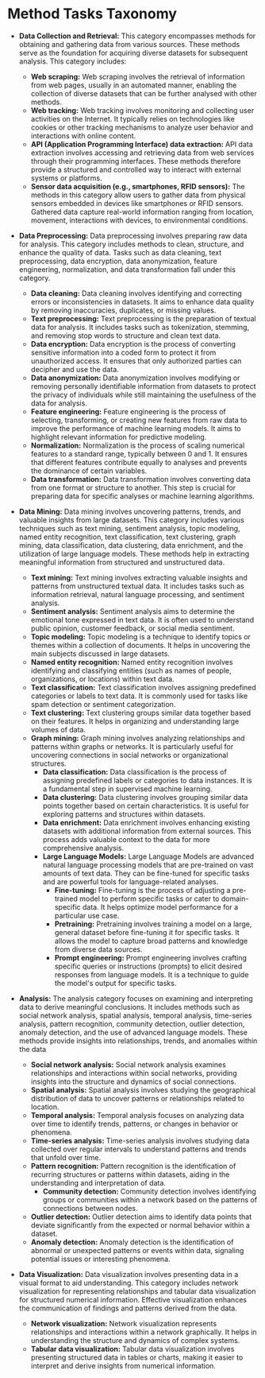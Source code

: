 # Method Tasks Taxonomy

- **Data Collection and Retrieval:** This category encompasses methods for obtaining and gathering data from various sources. These methods serve as the foundation for acquiring diverse datasets for subsequent analysis. This category includes:  
   - **Web scraping:** Web scraping involves the retrieval of information from web pages, usually in an automated manner, enabling the collection of diverse datasets that can be further analysed with other methods. 
   - **Web tracking:** Web tracking involves monitoring and collecting user activities on the Internet. It typically relies on technologies like cookies or other tracking mechanisms to analyze user behavior and interactions with online content. 
   - **API (Application Programming Interface) data extraction:** API data extraction involves accessing and retrieving data from web services through their programming interfaces. These methods therefore provide a structured and controlled way to interact with external systems or platforms. 
   - **Sensor data acquisition (e.g., smartphones, RFID sensors):** The  methods in this category allow users to gather data from physical sensors embedded in devices like smartphones or RFID sensors. Gathered data capture real-world information ranging from location, movement, interactions with devices, to environmental conditions. 

- **Data Preprocessing:** Data preprocessing involves preparing raw data for analysis. This category includes methods to clean, structure, and enhance the quality of data. Tasks such as data cleaning, text preprocessing, data encryption, data anonymization, feature engineering, normalization, and data transformation fall under this category. 
   - **Data cleaning:** Data cleaning involves identifying and correcting errors or inconsistencies in datasets. It aims to enhance data quality by removing inaccuracies, duplicates, or missing values. 
   - **Text preprocessing:** Text preprocessing is the preparation of textual data for analysis. It includes tasks such as tokenization, stemming, and removing stop words to structure and clean text data. 
   - **Data encryption:** Data encryption is the process of converting sensitive information into a coded form to protect it from unauthorized access. It ensures that only authorized parties can decipher and use the data. 
   - **Data anonymization:** Data anonymization involves modifying or removing personally identifiable information from datasets to protect the privacy of individuals while still maintaining the usefulness of the data for analysis. 
   - **Feature engineering:** Feature engineering is the process of selecting, transforming, or creating new features from raw data to improve the performance of machine learning models. It aims to highlight relevant information for predictive modeling. 
   - **Normalization:** Normalization is the process of scaling numerical features to a standard range, typically between 0 and 1. It ensures that different features contribute equally to analyses and prevents the dominance of certain variables. 
   - **Data transformation:** Data transformation involves converting data from one format or structure to another. This step is crucial for preparing data for specific analyses or machine learning algorithms. 

- **Data Mining:** Data mining involves uncovering patterns, trends, and valuable insights from large datasets. This category includes various techniques such as text mining, sentiment analysis, topic modeling, named entity recognition, text classification, text clustering, graph mining, data classification, data clustering, data enrichment, and the utilization of large language models. These methods help in extracting meaningful information from structured and unstructured data. 
   - **Text mining:** Text mining involves extracting valuable insights and patterns from unstructured textual data. It includes tasks such as information retrieval, natural language processing, and sentiment analysis. 
   - **Sentiment analysis:** Sentiment analysis aims to determine the emotional tone expressed in text data. It is often used to understand public opinion, customer feedback, or social media sentiment. 
   - **Topic modeling:** Topic modeling is a technique to identify topics or themes within a collection of documents. It helps in uncovering the main subjects discussed in large datasets. 
   - **Named entity recognition:** Named entity recognition involves identifying and classifying entities (such as names of people, organizations, or locations) within text data. 
   - **Text classification:** Text classification involves assigning predefined categories or labels to text data. It is commonly used for tasks like spam detection or sentiment categorization. 
   - **Text clustering:** Text clustering groups similar data together based on their features. It helps in organizing and understanding large volumes of data.
   -  **Graph mining:** Graph mining involves analyzing relationships and patterns within graphs or networks. It is particularly useful for uncovering connections in social networks or organizational structures.
      - **Data classification:** Data classification is the process of assigning predefined labels or categories to data instances. It is a fundamental step in supervised machine learning.
      - **Data clustering:** Data clustering involves grouping similar data points together based on certain characteristics. It is useful for exploring patterns and structures within datasets.
      - **Data enrichment:** Data enrichment involves enhancing existing datasets with additional information from external sources. This process adds valuable context to the data for more comprehensive analysis.
      - **Large Language Models:** Large Language Models are advanced natural language processing models that are pre-trained on vast amounts of text data. They can be fine-tuned for specific tasks and are powerful tools for language-related analyses.
           - **Fine-tuning:** Fine-tuning is the process of adjusting a pre-trained model to perform specific tasks or cater to domain-specific data. It helps optimize model performance for a particular use case.
           - **Pretraining:** Pretraining involves training a model on a large, general dataset before fine-tuning it for specific tasks. It allows the model to capture broad patterns and knowledge from diverse data sources.
           - **Prompt engineering:** Prompt engineering involves crafting specific queries or instructions (prompts) to elicit desired responses from language models. It is a technique to guide the model's output for specific tasks. 

- **Analysis:** The analysis category focuses on examining and interpreting data to derive meaningful conclusions. It includes methods such as social network analysis, spatial analysis, temporal analysis, time-series analysis, pattern recognition, community detection, outlier detection, anomaly detection, and the use of advanced language models. These methods provide insights into relationships, trends, and anomalies within the data 
   - **Social network analysis:** Social network analysis examines relationships and interactions within social networks, providing insights into the structure and dynamics of social connections. 
   - **Spatial analysis:** Spatial analysis involves studying the geographical distribution of data to uncover patterns or relationships related to location. 
   - **Temporal analysis:** Temporal analysis focuses on analyzing data over time to identify trends, patterns, or changes in behavior or phenomena. 
   - **Time-series analysis:** Time-series analysis involves studying data collected over regular intervals to understand patterns and trends that unfold over time. 
   - **Pattern recognition:** Pattern recognition is the identification of recurring structures or patterns within datasets, aiding in the understanding and interpretation of data. 
      - **Community detection:** Community detection involves identifying groups or communities within a network based on the patterns of connections between nodes. 
   - **Outlier detection:** Outlier detection aims to identify data points that deviate significantly from the expected or normal behavior within a dataset. 
   - **Anomaly detection:** Anomaly detection is the identification of abnormal or unexpected patterns or events within data, signaling potential issues or interesting phenomena. 

- **Data Visualization:** Data visualization involves presenting data in a visual format to aid understanding. This category includes network visualization for representing relationships and tabular data visualization for structured numerical information. Effective visualization enhances the communication of findings and patterns derived from the data. 
  - **Network visualization:** Network visualization represents relationships and interactions within a network graphically. It helps in understanding the structure and dynamics of complex systems. 
  - **Tabular data visualization:** Tabular data visualization involves presenting structured data in tables or charts, making it easier to interpret and derive insights from numerical information. 

 

 
